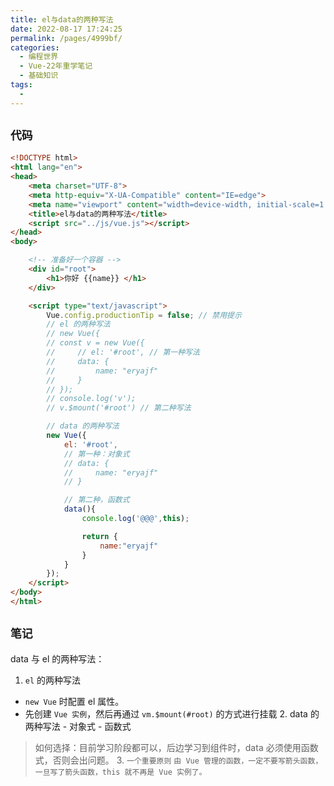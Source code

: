 ```yaml
---
title: el与data的两种写法
date: 2022-08-17 17:24:25
permalink: /pages/4999bf/
categories:
  - 编程世界
  - Vue-22年重学笔记
  - 基础知识
tags:
  -
---
```


## ` 代码 `

```html
<!DOCTYPE html>
<html lang="en">
<head>
    <meta charset="UTF-8">
    <meta http-equiv="X-UA-Compatible" content="IE=edge">
    <meta name="viewport" content="width=device-width, initial-scale=1.0">
    <title>el与data的两种写法</title>
    <script src="../js/vue.js"></script>
</head>
<body>

    <!-- 准备好一个容器 -->
    <div id="root">
        <h1>你好 {{name}} </h1>
    </div>

    <script type="text/javascript">
        Vue.config.productionTip = false; // 禁用提示
        // el 的两种写法
        // new Vue({
        // const v = new Vue({
        //     // el: '#root', // 第一种写法
        //     data: {
        //         name: "eryajf"
        //     }
        // });
        // console.log('v');
        // v.$mount('#root') // 第二种写法

        // data 的两种写法
        new Vue({
            el: '#root',
            // 第一种：对象式
            // data: {
            //     name: "eryajf"
            // }

            // 第二种，函数式
            data(){
                console.log('@@@',this);

                return {
                    name:"eryajf"
                }
            }
        });
    </script>
</body>
</html>
```

## ` 笔记 `

data 与 el 的两种写法：

1.  `el` 的两种写法
   - `new Vue` 时配置 el 属性。
   - 先创建 `Vue 实例`，然后再通过 `vm.$mount(#root)` 的方式进行挂载
        2.  data 的两种写法
            - 对象式
            - 函数式
 > 如何选择：目前学习阶段都可以，后边学习到组件时，data 必须使用函数式，否则会出问题。
        3.  ` 一个重要原则 `
      `由 Vue 管理的函数，一定不要写箭头函数，一旦写了箭头函数，this 就不再是 Vue 实例了。`
